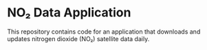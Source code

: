 # NO₂ Data Application
This repository contains code for an application that downloads and updates nitrogen dioxide (NO₂) satellite data daily.